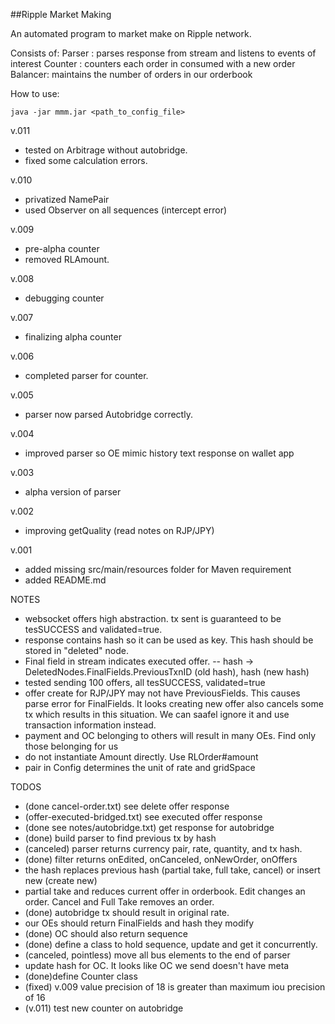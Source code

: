 ##Ripple Market Making 

An automated program to market make on Ripple network.

Consists of:
Parser  : parses response from stream and listens to events of interest
Counter : counters each order in consumed with a new order
Balancer: maintains the number of orders in our orderbook 

How to use:
```
java -jar mmm.jar <path_to_config_file>
```
v.011
- tested on Arbitrage without autobridge.
- fixed some calculation errors.

v.010
- privatized NamePair
- used Observer on all sequences (intercept error)

v.009
- pre-alpha counter
- removed RLAmount.

v.008 
- debugging counter

v.007
- finalizing alpha counter

v.006
- completed parser for counter.

v.005
- parser now parsed Autobridge correctly. 

v.004
- improved parser so OE mimic history text response on wallet app

v.003
- alpha version of parser

v.002
- improving getQuality (read notes on RJP/JPY) 

v.001
- added missing src/main/resources folder for Maven requirement
- added README.md

NOTES
- websocket offers high abstraction. tx sent is guaranteed to be tesSUCCESS and validated=true. 
- response contains hash so it can be used as key. This hash should be stored in "deleted" node. 
- Final field in stream indicates executed offer.
-- hash -> DeletedNodes.FinalFields.PreviousTxnID (old hash), hash (new hash) 
- tested sending 100 offers, all tesSUCCESS, validated=true
- offer create for RJP/JPY may not have PreviousFields. This causes parse error for FinalFields. It looks creating new offer also cancels some tx which results in this situation. We can saafel ignore it and use transaction information instead. 
- payment and OC belonging to others will result in many OEs. Find only those belonging for us
- do not instantiate Amount directly. Use RLOrder#amount
- pair in Config determines the unit of rate and gridSpace

TODOS
- (done cancel-order.txt) see delete offer response 
- (offer-executed-bridged.txt) see executed offer response
- (done see notes/autobridge.txt) get response for autobridge
- (done) build parser to find previous tx by hash
- (canceled) parser returns currency pair, rate, quantity, and tx hash. 
- (done) filter returns onEdited, onCanceled, onNewOrder, onOffers
- the hash replaces previous hash (partial take, full take, cancel) or insert new (create new)
- partial take and reduces current offer in orderbook. Edit changes an order. Cancel and Full Take removes an order. 
- (done) autobridge tx should result in original rate. 
- our OEs should return FinalFields and hash they modify
- (done) OC should also return sequence
- (done) define a class to hold sequence, update and get it concurrently.
- (canceled, pointless) move all bus elements to the end of parser
- update hash for OC. It looks like OC we send doesn't have meta
- (done)define Counter class
- (fixed) v.009 value precision of 18 is greater than maximum iou precision of 16
- (v.011) test new counter on autobridge